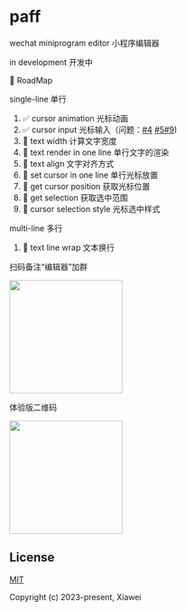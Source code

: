 # paff

wechat miniprogram editor 小程序编辑器

in development 开发中

🔨 RoadMap

single-line 单行
1. ✅ cursor animation 光标动画
1. ✅ cursor input 光标输入（问题：[#4](https://github.com/xiaweiss/paff/issues/4) [#5](https://github.com/xiaweiss/paff/issues/5)[#9](https://github.com/xiaweiss/paff/issues/9))
1. 🔲 text width 计算文字宽度
1. 🔲 text render in one line 单行文字的渲染
1. 🔲 text align 文字对齐方式
1. 🔲 set cursor in one line 单行光标放置
1. 🔲 get cursor position 获取光标位置
1. 🔲 get selection 获取选中范围
1. 🔲 cursor selection style 光标选中样式

multi-line 多行
1. 🔲 text line wrap 文本换行

扫码备注“编辑器”加群

<img width="200" src="https://github.com/xiaweiss/paff/assets/17960084/7f225936-4e8e-466d-b884-2e7618b26c1d" />

体验版二维码

<img width="200" src="https://github.com/xiaweiss/paff/assets/17960084/9b8f8f4c-3666-4d19-bfa5-c599e53f8beb" />


<!-- <img width="467" src="https://github.com/xiaweiss/paff/assets/17960084/907e8fca-de2b-4fc5-ad03-5e600725a18a" /> -->

## License

[MIT](https://opensource.org/licenses/MIT)

Copyright (c) 2023-present, Xiawei
